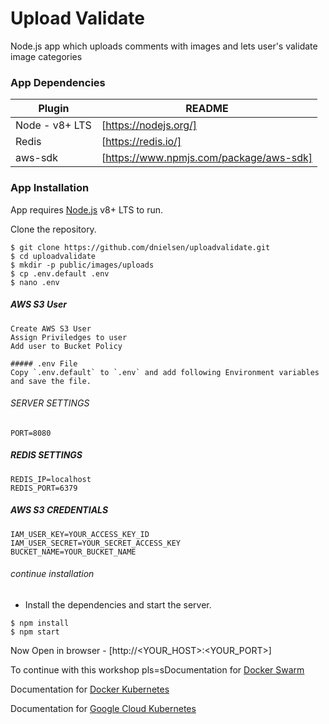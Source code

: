# Upload Validate
Node.js app which uploads comments with images and lets user's validate image categories 

### App Dependencies

| Plugin | README |
| ------ | ------ |
| Node - v8+ LTS | [https://nodejs.org/] |
| Redis | [https://redis.io/] |
| aws-sdk | [https://www.npmjs.com/package/aws-sdk] |

### App Installation

App requires [Node.js](https://nodejs.org/) v8+ LTS to run.

Clone the repository.

```
$ git clone https://github.com/dnielsen/uploadvalidate.git
$ cd uploadvalidate
$ mkdir -p public/images/uploads
$ cp .env.default .env
$ nano .env
```
##### AWS S3 User
```
Create AWS S3 User
Assign Priviledges to user
Add user to Bucket Policy

##### .env File
Copy `.env.default` to `.env` and add following Environment variables and save the file.

```
###### SERVER SETTINGS
```
PORT=8080
```
##### REDIS SETTINGS
```
REDIS_IP=localhost
REDIS_PORT=6379
```

##### AWS S3 CREDENTIALS
```
IAM_USER_KEY=YOUR_ACCESS_KEY_ID
IAM_USER_SECRET=YOUR_SECRET_ACCESS_KEY
BUCKET_NAME=YOUR_BUCKET_NAME
```

###### continue installation
- Install the dependencies and start the server.
```
$ npm install
$ npm start
```

Now Open in browser - [http://<YOUR_HOST>:<YOUR_PORT>]

To continue with this workshop pls=sDocumentation for [Docker Swarm](/DOCKER-SWARM.md)

Documentation for [Docker Kubernetes](/DOCKER-KUBERNETES.md)

Documentation for [Google Cloud Kubernetes](/GOOGLE-CLOUD-KUBERNETES.md)
